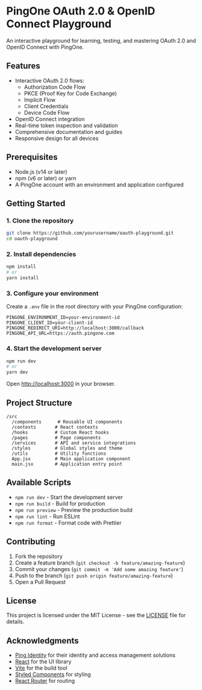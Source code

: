 # PingOne OAuth 2.0 & OpenID Connect Playground

An interactive playground for learning, testing, and mastering OAuth 2.0 and OpenID Connect with PingOne.

## Features

- Interactive OAuth 2.0 flows:
  - Authorization Code Flow
  - PKCE (Proof Key for Code Exchange)
  - Implicit Flow
  - Client Credentials
  - Device Code Flow
- OpenID Connect integration
- Real-time token inspection and validation
- Comprehensive documentation and guides
- Responsive design for all devices

## Prerequisites

- Node.js (v14 or later)
- npm (v6 or later) or yarn
- A PingOne account with an environment and application configured

## Getting Started

### 1. Clone the repository

```bash
git clone https://github.com/yourusername/oauth-playground.git
cd oauth-playground
```

### 2. Install dependencies

```bash
npm install
# or
yarn install
```

### 3. Configure your environment

Create a `.env` file in the root directory with your PingOne configuration:

```env
PINGONE_ENVIRONMENT_ID=your-environment-id
PINGONE_CLIENT_ID=your-client-id
PINGONE_REDIRECT_URI=http://localhost:3000/callback
PINGONE_API_URL=https://auth.pingone.com
```

### 4. Start the development server

```bash
npm run dev
# or
yarn dev
```

Open [http://localhost:3000](http://localhost:3000) in your browser.

## Project Structure

```
/src
  /components      # Reusable UI components
  /contexts       # React contexts
  /hooks          # Custom React hooks
  /pages          # Page components
  /services       # API and service integrations
  /styles         # Global styles and theme
  /utils          # Utility functions
  App.jsx         # Main application component
  main.jsx        # Application entry point
```

## Available Scripts

- `npm run dev` - Start the development server
- `npm run build` - Build for production
- `npm run preview` - Preview the production build
- `npm run lint` - Run ESLint
- `npm run format` - Format code with Prettier

## Contributing

1. Fork the repository
2. Create a feature branch (`git checkout -b feature/amazing-feature`)
3. Commit your changes (`git commit -m 'Add some amazing feature'`)
4. Push to the branch (`git push origin feature/amazing-feature`)
5. Open a Pull Request

## License

This project is licensed under the MIT License - see the [LICENSE](LICENSE) file for details.

## Acknowledgments

- [Ping Identity](https://www.pingidentity.com/) for their identity and access management solutions
- [React](https://reactjs.org/) for the UI library
- [Vite](https://vitejs.dev/) for the build tool
- [Styled Components](https://styled-components.com/) for styling
- [React Router](https://reactrouter.com/) for routing
